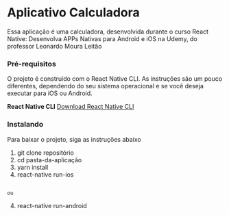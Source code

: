 # Aplicativo Calculadora

Essa aplicação é uma calculadora, desenvolvida durante o curso React Native: Desenvolva APPs Nativas para Android e iOS na Udemy, do professor Leonardo Moura Leitão

### Pré-requisitos

O projeto é construído com o React Native CLI. As instruções são um pouco diferentes, dependendo do seu sistema operacional e se você deseja executar para iOS ou Android.

**React Native CLI** [Download React Native CLI](https://facebook.github.io/react-native/docs/getting-started)

### Instalando

Para baixar o projeto, siga as instruções abaixo

1. git clone repositório
2. cd pasta-da-aplicação
3. yarn install
4. react-native run-ios
```

ou

```
4. react-native run-android
```

